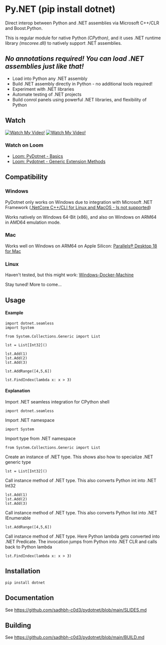 # Py.NET (pip install dotnet)

Direct interop between Python and .NET assemblies via Microsoft C++/CLR and Boost.Python.

This is regular module for native Python *(CPython)*, and it uses .NET runtime library *(mscoree.dll)* to natively support .NET assemblies.

*No annotations required! You can load .NET assemblies just like that!*
-----
* Load into Python any .NET assembly
* Build .NET assembly directly in Python - no additional tools required!
* Experiment with .NET libraries
* Automate testing of .NET projects
* Build conrol panels using powerful .NET libraries, and flexibility of Python

## Watch

[![Watch My Video!](https://img.youtube.com/vi/Ce9kN8U1Pw8/0.jpg)](https://youtu.be/Ce9kN8U1Pw8&list=PLAetEEjGZI7OUBYFoQvI0QcO9GKAvT1xT&index=1)
[![Watch My Video!](https://img.youtube.com/vi/SB0SYEjZtbE/0.jpg)](https://youtu.be/SB0SYEjZtbE8&list=PLAetEEjGZI7OUBYFoQvI0QcO9GKAvT1xT&index=1)

### Watch on Loom
- [Loom: PyDotnet - Basics](https://www.loom.com/share/a0fed0b141a54e6ead4a130009e29f89)
- [Loom: Pydotnet - Generic Extension Methods](https://www.loom.com/share/6274a9bfc88f4f369907285b420d2730)

## Compatibility

### Windows

PyDotnet only works on Windows due to integration with Microsoft .NET Framework
([.NetCore C++/CLI for Linux and MacOS - Is not supported](https://developercommunity.visualstudio.com/t/netcore-ccli-for-linux-and-macos/873014))

Works natively on Windows 64-Bit (x86), and also on Windows on ARM64 in AMD64 emulation mode.

### Mac

Works well on Windows on ARM64 on Apple Silicon: [Parallels® Desktop 18 for Mac](https://www.parallels.com/eu/products/desktop/)

### Linux

Haven't tested, but this might work: [Windows-Docker-Machine](https://github.com/StefanScherer/windows-docker-machine#windows-docker-machine)

Stay tuned! More to come...

## Usage

#### Example

    import dotnet.seamless
    import System
    
    from System.Collections.Generic import List
    
    lst = List[Int32]()
    
    lst.Add(1)
    lst.Add(2)
    lst.Add(3)
    
    lst.AddRange([4,5,6])
    
    lst.FindIndex(lambda x: x > 3)

#### Explanation

Import .NET seamless integration for CPython shell

    import dotnet.seamless
    
Import .NET namespace

    import System
    
Import type from .NET namespace

    from System.Collections.Generic import List
    
Create an instance of .NET type.
This shows also how to specialize .NET generic type

    lst = List[Int32]()

Call instance method of .NET type. 
This also converts Python int into .NET Int32

    lst.Add(1)
    lst.Add(2)
    lst.Add(3)
    
Call instance method of .NET type. 
This also converts Python list into .NET IEnumerable

    lst.AddRange([4,5,6])

Call instance method of .NET type.
Here Python lambda gets converted into .NET Predicate<Int32>.
The invocation jumps from Python into .NET CLR and calls back to Python lambda

    lst.FindIndex(lambda x: x > 3)





## Installation

    pip install dotnet

## Documentation

See https://github.com/sadhbh-c0d3/pydotnet/blob/main/SLIDES.md

## Building

See https://github.com/sadhbh-c0d3/pydotnet/blob/main/BUILD.md
